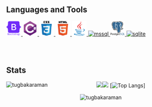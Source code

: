 
<p align="left">
</p>
<h2 align="left">Languages and Tools</h2>
<div align="center">
<p align="left"> <a href="https://getbootstrap.com" target="_blank" rel="noreferrer"> <img src="https://raw.githubusercontent.com/devicons/devicon/master/icons/bootstrap/bootstrap-plain-wordmark.svg" alt="bootstrap" width="40" height="40"/> </a> <a href="https://www.w3schools.com/cs/" target="_blank" rel="noreferrer"> <img src="https://raw.githubusercontent.com/devicons/devicon/master/icons/csharp/csharp-original.svg" alt="csharp" width="40" height="40"/> </a> <a href="https://www.w3schools.com/css/" target="_blank" rel="noreferrer"> <img src="https://raw.githubusercontent.com/devicons/devicon/master/icons/css3/css3-original-wordmark.svg" alt="css3" width="40" height="40"/> </a> <a href="https://www.w3.org/html/" target="_blank" rel="noreferrer"> <img src="https://raw.githubusercontent.com/devicons/devicon/master/icons/html5/html5-original-wordmark.svg" alt="html5" width="40" height="40"/> </a> <a href="https://www.java.com" target="_blank" rel="noreferrer"> <img src="https://raw.githubusercontent.com/devicons/devicon/master/icons/java/java-original.svg" alt="java" width="40" height="40"/> </a> <a href="https://www.microsoft.com/en-us/sql-server" target="_blank" rel="noreferrer"> <img src="https://www.svgrepo.com/show/303229/microsoft-sql-server-logo.svg" alt="mssql" width="40" height="40"/> </a> <a href="https://www.postgresql.org" target="_blank" rel="noreferrer"> <img src="https://raw.githubusercontent.com/devicons/devicon/master/icons/postgresql/postgresql-original-wordmark.svg" alt="postgresql" width="40" height="40"/> </a> <a href="https://www.sqlite.org/" target="_blank" rel="noreferrer"> <img src="https://www.vectorlogo.zone/logos/sqlite/sqlite-icon.svg" alt="sqlite" width="40" height="40"/> </a> </p></div>
<br><br>
<h2>Stats</h2>
<div align="center">
<p><img align="left" src="https://github-readme-stats.vercel.app/api/top-langs?username=tugbakaraman&show_icons=true&locale=en&layout=compact" alt="tugbakaraman" /></p>

<img src="https://github-readme-stats.vercel.app/api?username=tugbakaraman&show_icons=true&theme=tokyonight" width="50%"/><img src="https://github-readme-streak-stats.herokuapp.com/?user=tugbakaraman&theme=tokyonight" width="50%"/>
[![Top Langs](https://github-readme-stats.vercel.app/api/top-langs/?username=tugbakaraman&layout=compact&theme=tokyonight)]

<p>&nbsp;<img align="center" src="https://github-readme-stats.vercel.app/api?username=tugbakaraman&show_icons=true&locale=en" alt="tugbakaraman" /></p>
</div>

